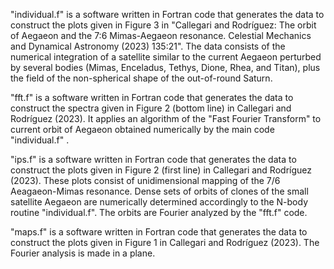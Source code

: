 "individual.f"  is a software written in Fortran code that generates the data to construct the plots given in Figure 3 in "Callegari and Rodríguez: The orbit of Aegaeon and the 7:6 Mimas-Aegaeon resonance. Celestial Mechanics and Dynamical Astronomy (2023) 135:21". The data consists of the numerical integration of a satellite similar to the current  Aegaeon perturbed by several bodies (Mimas, Enceladus, Tethys, Dione, Rhea, and Titan), plus the field of the non-spherical shape of the out-of-round Saturn.

"fft.f"  is a software written in Fortran code that generates the data to construct the spectra given in Figure 2 (bottom line) in Callegari and Rodríguez (2023). It applies an algorithm of the "Fast Fourier Transform" to current orbit of Aegaeon obtained numerically by the main code "individual.f" . 

"ips.f" is a software written in Fortran code that generates the data to construct the plots given in Figure 2 (first line) in Callegari and Rodríguez (2023). These plots consist of unidimensional mapping of the 7/6 Aeagaeon-Mimas resonance. Dense sets of orbits of clones of the small satellite Aegaeon are numerically determined accordingly to the N-body routine "individual.f". The orbits are Fourier analyzed by the "fft.f" code.  

"maps.f" is a software written in Fortran code that generates the data to construct the plots given in Figure 1 in Callegari and Rodríguez (2023). The Fourier analysis is made in a plane.
